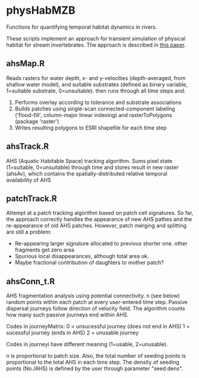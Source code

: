# physHabMZB
Functions for quantifying temporal habitat dynamics in rivers.

These scripts implement an approach for transient simulation of physical habitat for stream invertebrates. The approach is described in [this paper](https://onlinelibrary.wiley.com/doi/full/10.1002/eco.2066).

## ahsMap.R
Reads rasters for water depth, x- and y-velocities (depth-averaged, from shallow water model), and suitable substrates (defined as binary variable, 1=suitable substrate, 0=unsuitable). then runs through all  time steps and:
   1. Performs overlay according to tolerance and substrate associations
   2. Builds patches using single-scan connected-component labeling ('flood-fill', column-major linear indexing) and rasterToPolygons (package 'raster')
   3. Writes resulting polygons to ESRI shapefile for each time step

## ahsTrack.R
AHS (Aquatic Habitable Space) tracking algorithm. Sums pixel state (1=suitable, 0=unsuitable) through time and stores result in new raster (ahsAv), which contains the spatially-distributed relative temporal availability of AHS

## patchTrack.R
Attempt at a patch tracking algorithm based on patch cell signatures. So far, the approach correctly handles the appearance of new AHS pathes and the re-appearance of old AHS patches. However, patch merging and splitting are still a problem:
* Re-appearing larger signature allocated to previous shorter one. other fragments get zero area
* Spurious local disappearances, although total area ok.
* Maybe fractional contribution of daughters to mother patch?

## ahsConn_t.R
AHS fragmentation analysis using potential connectivity. n (see below) random points within each patch at every user-entered time step. Passive dispersal journeys follow direction of velocity field. The algorithm counts how many such passive journeys end within AHS.

Codes in journeyMatrix:
0 = unsucessful journey (does not end in AHS)
1 = sucessful journey (ends in AHS)
2 = unusable journey

Codes in journeyi have different meaning (1=usable, 2=unusable).

n is proportional to patch size. Also, the total number of seeding points is proportional to the total AHS in each time step. The density of seeding points (No./AHS) is defined by the user through parameter "seed.dens".
